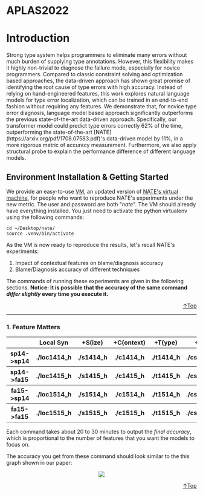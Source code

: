 <h1 id="header"> APLAS2022 </h1>

<h1 id="intro"> Introduction </h1>
<p>
Strong type system helps programmers to eliminate many errors without much burden of supplying type annotations. However, this flexibility makes it highly non-trivial to diagnose the failure mode, especially for novice programmers.  Compared to classic constraint solving and optimization based approaches, the data-driven approach has shown great promise of identifying the root cause of type errors with high accuracy. Instead of relying on hand-engineered features, this work explores natural language models for type error localization, which can be trained in an end-to-end fashion without requiring any features. We demonstrate that, for novice type error diagnosis, language model based approach significantly outperforms the previous state-of-the-art data-driven approach. Specifically, our transformer model could predict type errors correctly 62% of the time, outperforming the state-of-the-art [NATE](https://arxiv.org/pdf/1708.07583.pdf)'s data-driven model by 11%, in a more rigorous metric of accuracy measurement. Furthermore, we also apply structural probe to explain the performance difference of different language models. 
</p>

<h2 id="gd"> Environment Installation & Getting Started </h2>
<p> We provide an easy-to-use <a href="">VM</a>, an updated version of <a href="https://github.com/ucsd-progsys/nate">NATE's virtual machine</a>, for people who want to reproduce NATE's experiments under the new metric. The user and password are both "<em>nate</em>". The VM should already have everything installed. You just need to activate the python virtualenv using the following commands:</b>
</p>

```
cd ~/Desktop/nate/
source .venv/bin/activate
```
<p>As the VM is now ready to reproduce the results, let's recall NATE's experiments:</p>
<ol>
  <li>Impact of contextual features on blame/diagnosis accuracy</li>
  <li>Blame/Diagnosis accuracy of different techniques</li>
</ol>
<p>The commands of running these experiments are given in the following sections. <b>Notice: It is possible that the accuracy of the same command <em>differ slightly</em> every time you execute it.</b></p>
<p align="right"><a href="#header">↑Top</a></p>

---------------------------------
<h3>   1. Feature Matters </h3>
<table align="center" >
  <tr>
    <th></th>
    <th>Local Syn</th>
    <th>+S(ize)</th>
    <th>+C(ontext)</th>
    <th>+T(ype)</th>
    <th>+C+S</th>
    <th>+T+S</th>
    <th>+C+T</th>
    <th>+C+T+S</th>
  </tr>
  <tr>
    <th>sp14->sp14</th>
<th><b>./loc1414_h</b></th><th><b>./s1414_h</b></th><th><b>./c1414_h</b></th><th><b>./t1414_h</b></th><th><b>./cs1414_h</b></th><th><b>./ts1414_h</b></th><th><b>./ct1414_h</b></th><th><b>./cts1414_h</b></th>
  </tr>    <th>sp14->fa15</th>
    <th><b>./loc1415_h</b></th><th><b>./s1415_h</b></th><th><b>./c1415_h</b></th><th><b>./t1415_h</b></th><th><b>./cs1415_h</b></th><th><b>./ts1415_h</b></th><th><b>./ct1415_h</b></th><th><b>./cts1415_h</b></th>
  </tr>
    <th>fa15->sp14</th>
    <th><b>./loc1514_h</b></th><th><b>./s1514_h</b></th><th><b>./c1514_h</b></th><th><b>./t1514_h</b></th><th><b>./cs1514_h</b></th><th><b>./ts1514_h</b></th><th><b>./ct1514_h</b></th><th><b>./cts1514_h</b></th>
  </tr>
    <th>fa15->fa15</th>
    <th><b>./loc1515_h</b></th><th><b>./s1515_h</b></th><th><b>./c1515_h</b></th><th><b>./t1515_h</b></th><th><b>./cs1515_h</b></th><th><b>./ts1515_h</b></th><th><b>./ct1515_h</b></th><th><b>./cts1515_h</b></th>
  </tr>
</table>
<p>Each command takes about 20 to 30 minutes to output the <em>final accuracy</em>, which is proportional to the number of features that you want the models to focus on.</p>
<p>The accuracy you get from these command should look similar to the this graph shown in our paper:</p>
<p align="center"><img src="https://user-images.githubusercontent.com/90864900/184788168-0a4017d3-a288-4fb7-a9f1-a23e594f7a1c.png"></p>
<p align="right"><a href="#header">↑Top</a></p>
